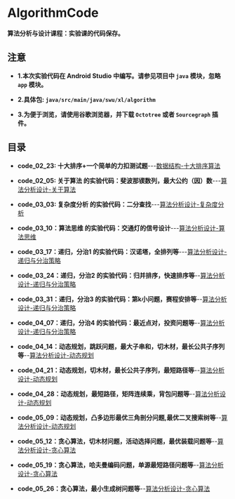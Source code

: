 # AlgorithmCode

**算法分析与设计课程：实验课的代码保存。**

## 注意

- **1.本次实验代码在 Android Studio 中编写。请参见项目中 `java` 模块，忽略 `app` 模块。**

- **2.具体包: `java/src/main/java/swu/xl/algorithm`**

- **3.为便于浏览，请使用谷歌浏览器，并下载 `Octotree` 或者 `Sourcegraph` 插件。**

## 目录

- **code_02_23: 十大排序+一个简单的力扣测试题**---[数据结构-十大排序算法](https://fanandjiu.com/%E6%95%B0%E6%8D%AE%E7%BB%93%E6%9E%84-%E5%85%AB%E5%A4%A7%E6%8E%92%E5%BA%8F/)

- **code_02_05: 关于算法 的实验代码：斐波那锲数列，最大公约（因）数**---[算法分析设计-关于算法](https://fanandjiu.com/%E7%AE%97%E6%B3%95%E5%88%86%E6%9E%90%E8%AE%BE%E8%AE%A1-%E5%85%B3%E4%BA%8E%E7%AE%97%E6%B3%95/)

- **code_03_03: 复杂度分析 的实验代码：二分查找**---[算法分析设计-复杂度分析](https://fanandjiu.com/%E7%AE%97%E6%B3%95%E5%88%86%E6%9E%90%E8%AE%BE%E8%AE%A1-%E5%A4%8D%E6%9D%82%E5%BA%A6%E5%88%86%E6%9E%90/)

- **code_03_10：算法思维 的实验代码：交通灯的信号设计**---[算法分析设计-算法思维](https://fanandjiu.com/%E7%AE%97%E6%B3%95%E5%88%86%E6%9E%90%E8%AE%BE%E8%AE%A1-%E7%AE%97%E6%B3%95%E6%80%9D%E7%BB%B4/)

- **code_03_17：递归，分治1 的实验代码：汉诺塔，全排列等**---[算法分析设计-递归与分治策略](https://fanandjiu.com/%E7%AE%97%E6%B3%95%E5%88%86%E6%9E%90%E8%AE%BE%E8%AE%A1-%E9%80%92%E5%BD%92%EF%BC%8C%E5%88%86%E6%B2%BB/)

- **code_03_24：递归，分治2 的实验代码：归并排序，快速排序等**--[算法分析设计-递归与分治策略](https://fanandjiu.com/%E7%AE%97%E6%B3%95%E5%88%86%E6%9E%90%E8%AE%BE%E8%AE%A1-%E9%80%92%E5%BD%92%EF%BC%8C%E5%88%86%E6%B2%BB/)

- **code_03_31：递归，分治3 的实验代码：第k小问题，赛程安排等**--[算法分析设计-递归与分治策略](https://fanandjiu.com/%E7%AE%97%E6%B3%95%E5%88%86%E6%9E%90%E8%AE%BE%E8%AE%A1-%E9%80%92%E5%BD%92%EF%BC%8C%E5%88%86%E6%B2%BB/)

- **code_04_07：递归，分治4 的实验代码：最近点对，投资问题等**--[算法分析设计-递归与分治策略](https://fanandjiu.com/%E7%AE%97%E6%B3%95%E5%88%86%E6%9E%90%E8%AE%BE%E8%AE%A1-%E9%80%92%E5%BD%92%EF%BC%8C%E5%88%86%E6%B2%BB/)

- **code_04_14：动态规划，跳跃问题，最大子串和，切木材，最长公共子序列等**--[算法分析设计-动态规划](https://fanandjiu.com/%E7%AE%97%E6%B3%95%E5%88%86%E6%9E%90%E8%AE%BE%E8%AE%A1-%E5%8A%A8%E6%80%81%E8%A7%84%E5%88%92/#more)

- **code_04_21：动态规划，切木材，最长公共子序列，最短路径等**--[算法分析设计-动态规划](https://fanandjiu.com/%E7%AE%97%E6%B3%95%E5%88%86%E6%9E%90%E8%AE%BE%E8%AE%A1-%E5%8A%A8%E6%80%81%E8%A7%84%E5%88%92/#more)

- **code_04_28：动态规划，最短路径，矩阵连续乘，背包问题等**--[算法分析设计-动态规划](https://fanandjiu.com/%E7%AE%97%E6%B3%95%E5%88%86%E6%9E%90%E8%AE%BE%E8%AE%A1-%E5%8A%A8%E6%80%81%E8%A7%84%E5%88%92/#more)

- **code_05_09：动态规划，凸多边形最优三角剖分问题,最优二叉搜索树等**--[算法分析设计-动态规划](https://fanandjiu.com/%E7%AE%97%E6%B3%95%E5%88%86%E6%9E%90%E8%AE%BE%E8%AE%A1-%E5%8A%A8%E6%80%81%E8%A7%84%E5%88%92/#more)

- **code_05_12：贪心算法，切木材问题，活动选择问题，最优装载问题等**--[算法分析设计-贪心算法](https://fanandjiu.com/%E7%AE%97%E6%B3%95%E5%88%86%E6%9E%90%E8%AE%BE%E8%AE%A1-%E8%B4%AA%E5%BF%83%E7%AE%97%E6%B3%95/#more)

- **code_05_19：贪心算法，哈夫曼编码问题，单源最短路径问题等**--[算法分析设计-贪心算法](https://fanandjiu.com/%E7%AE%97%E6%B3%95%E5%88%86%E6%9E%90%E8%AE%BE%E8%AE%A1-%E8%B4%AA%E5%BF%83%E7%AE%97%E6%B3%95/#more)

- **code_05_26：贪心算法，最小生成树问题等**--[算法分析设计-贪心算法](https://fanandjiu.com/%E7%AE%97%E6%B3%95%E5%88%86%E6%9E%90%E8%AE%BE%E8%AE%A1-%E8%B4%AA%E5%BF%83%E7%AE%97%E6%B3%95/#more)
